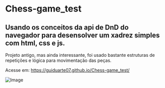 # Chess-game_test
## Usando os conceitos da api de DnD do navegador para desensolver um xadrez simples com html, css e js.


Projeto antigo, mas ainda interessante, foi usado bastante estruturas de repetições e lógica para movimentação das peças.

Acesse em: https://guiduarte07.github.io/Chess-game_test/



![Image](https://github.com/GuiDuarte07/Chess-game_test/assets/78491545/8c30e47b-b0a9-49cf-83fd-22287fd0d673)
